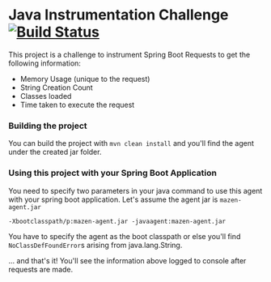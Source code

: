 # Java Instrumentation Challenge [![Build Status](https://travis-ci.org/mkotb/java-instrumentation-challenge.svg?branch=master)](https://travis-ci.org/mkotb/java-instrumentation-challenge)

This project is a challenge to instrument Spring Boot Requests to get the following information:
- Memory Usage (unique to the request)
- String Creation Count
- Classes loaded
- Time taken to execute the request

### Building the project

You can build the project with `mvn clean install` and you'll find the agent
under the created jar folder.

### Using this project with your Spring Boot Application

You need to specify two parameters in your java command to use this agent with
your spring boot application. Let's assume the agent jar is `mazen-agent.jar`

```-Xbootclasspath/p:mazen-agent.jar -javaagent:mazen-agent.jar```

You have to specify the agent as the boot classpath or else you'll find `NoClassDefFoundError`s
arising from java.lang.String.

... and that's it! You'll see the information above logged to console after requests are made.